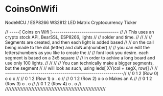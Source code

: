 # CoinsOnWifi
NodeMCU / ESP8266 WS2812 LED Matrix Cryptocurrency Ticker 


// -----[ Coins on Wifi ]----------------------------------    //
// This uses an crypto stock API, BearSSL, ESP8266, lights     //
// solder and time.                                            //
//                                                             //
// Segments are created, and then each light is added based    //
// on the call being made to the doL(letter) and doNum(number) //
// you can edit the letters/numbers as you like to create the  //
// font look you desire. each segment is based on a 3x5 square //
// in order to achive a long board and use only 100 lights.    //
//                                                             //
// You can technically make a bigger segments, but the segment // 
// will look as such, using leds[ XY(col + segX, row)]         //
// ------------------------------------------------------------//
// 0 1 2   (Row 0)      o o o                                  //
// 0 1 2   (Row 1)      o . o                                  //
// 0 1 2   (Row 2)      o o o   Makes an A                     // 
// 0 1 2   (Row 3)      o . o                                  //
// 0 1 2   (Row 4)      o . o                                  //
///////////////////////////////////////////////////////////////// 
